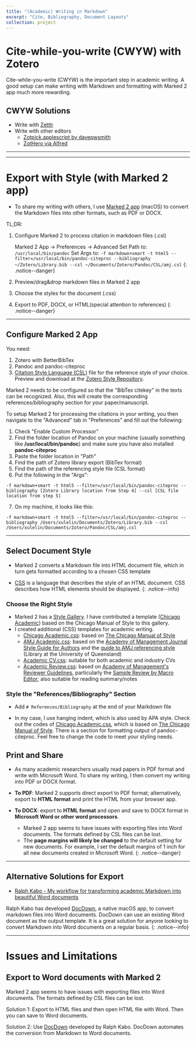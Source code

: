 ```yaml
---
title: "(Academic) Writing in Markdown"
excerpt: "Cite, Bibliography, Document Layouts"
collection: project
---
```



# Cite-while-you-write (CWYW) with Zotero

Cite-while-you-write (CWYW) is the important step in academic writing. A good setup can make writing with Markdown and formatting with Marked 2 app much more rewarding.



## CWYW Solutions

- Write with [Zettlr](https://www.zettlr.com/)
- Write with other editors
  - [Zotpick.applescript by davepwsmith](https://davepwsmith.github.io/academic-scrivener-howto/)
  - [ZotHero via Alfred](https://github.com/deanishe/zothero)



------

------



# Export with Style (with Marked 2 app)

- To share my writing with others, I use [Marked 2 app](https://marked2app.com/) (macOS) to convert the Markdown files into other formats, such as PDF or DOCX.

TL;DR:

1. Configure Marked 2 to process citation in markdown files (.csl)

   Marked 2 App -> Preferences -> Advanced
   Set Path to:
   ```/usr/local/bin/pandoc```
   Set Args to:
   ```-f markdown+smart -t html5 --filter=/usr/local/bin/pandoc-citeproc --bibliography ~/Zotero/Library.bib --csl ~/Documents/Zotero/Pandoc/CSL/amj.csl```
   {: .notice--danger}

2. Preview/drag&drop markdown files in Marked 2 app

3. Choose the styles for the document (.css)

4. Export to PDF, DOCX, or HTML(special attention to references)
  {: .notice--danger}



------



## Configure Marked 2 App

You need:

1. Zotero with BetterBibTex
2. Pandoc and pandoc-citeproc
3. [Citation Style Language (CSL)](https://citationstyles.org/) file for the reference style of your choice. Preview and download at the [Zotero Style Repository](https://www.zotero.org/styles).   

Marked 2 needs to be configured so that the "BibTex citekey" in the texts can be recognized. Also, this will create the corresponding references/bibliography section for your paper/manuscript.

To setup Marked 2 for processing the citations in your writing, you then navigate to the "Advanced" tab in "Preferences" and fill out the following:


1. Check "Enable Custom Processor"
2. Find the folder location of Pandoc on your machine (usually something like **/usr/local/bin/pandoc**) and make sure you have also installed **pandoc-citeproc**
3. Paste the folder location in "Path"
4. Find the path of Zotero library export (BibTex format)
5. Find the path of the referencing style file (CSL format)  
6. Put the following in the "Args":

```-f markdown+smart -t html5 --filter=/usr/local/bin/pandoc-citeproc --bibliography [Zotero Library location from Step 4] --csl [CSL file location from step 5]```

7. On my machine, it looks like this:

```-f markdown+smart -t html5 --filter=/usr/local/bin/pandoc-citeproc --bibliography /Users/xulelin/Documents/Zotero/Library.bib --csl /Users/xulelin/Documents/Zotero/Pandoc/CSL/amj.csl```



------



## Select Document Style

- Marked 2 converts a Markdown file into HTML document file, which in turn gets formatted according to a chosen CSS template

- [CSS](https://www.w3schools.com/css/default.asp) is a language that describes the style of an HTML document. CSS describes how HTML elements should be displayed.
  {: .notice--info}



###  Choose the Right Style

- Marked 2 has a [Style Gallery](https://marked2app.com/styles/#). I have contributed a template ([Chicago Academic](https://marked2app.com/styles/preview#Chicago%20Academic)) based on the Chicago Manual of Style to this gallery.
- I created additional (CSS) templates for academic writing.
  - [Chicago Academic.css](https://linxule.github.io/files/css/chicago-academic.css): based on [The Chicago Manual of Style](https://www.chicagomanualofstyle.org/home.html)
  - [AMJ Academic.css](https://linxule.github.io/files/css/amj-academic.css): based on the [Academy of Management Journal Style Guide for Authors](http://aom.org/publications/amj/styleguide/) and the [guide to AMJ referencing style](https://guides.library.uq.edu.au/amj-version-for-printing) (Library at the University of Queensland)
  - [Academic CV.css](https://linxule.github.io/files/css/academic-cv.css): suitable for both academic and industry CVs
  - [Academic Review.css](https://linxule.github.io/files/css/academic-review.css): based on [Academy of Management's Reviewer Guidelines](http://aom.org/annualmeeting/reviewerguidelines/), particularly the [Sample Review by Macro Editor](https://aom.org/uploadedFiles/Publications/AMJ/ReviewsbyMacroEditors.pdf); also suitable for reading summary/notes



### Style the "References/Bibliography" Section

- Add `# References/Bibliography` at the end of your Markdown file

- In my case, I use hanging indent, which is also used by APA style. Check out the codes of [Chicago Academic.css](https://linxule.github.io/files/css/chicago-academic.css), which is based on [The Chicago Manual of Style](https://www.chicagomanualofstyle.org/home.html). There is a section for formatting output of pandoc-citeproc. Feel free to change the code to meet your styling needs.





## Print and Share

- As many academic researchers usually read papers in PDF format and write with Microsoft Word. To share my writing, I then convert my writing into PDF or DOCX format.

- **To PDF**: Marked 2 supports direct export to PDF format; alternatively, export to **HTML format** and print the HTML from your browser app.

- **To DOCX**: export to **HTML format** and open and save to DOCX format in **Microsoft Word or other word processors**.

  - Marked 2 app seems to have issues with exporting files into Word documents. The formats defined by CSL files can be lost.
  - The **page margins will likely be changed** to the default setting for new documents. For example, I set the default margins of 1 inch for all new documents created in Microsoft Word. {: .notice--danger}



***


## Alternative Solutions for Export

- [Ralph Kabo - My workflow for transforming academic Markdown into beautiful Word documents](https://raphaelkabo.com/blog/posts/markdown-to-word/)

Ralph Kabo has developed [DocDown](https://raphaelkabo.com/blog/posts/introducing-docdown/), a native macOS app, to convert markdown files into Word documents. DocDown can use an existing Word document as the output template. It is a great solution for anyone looking to convert Markdown into Word documents on a regular basis.
{: .notice--info}



------



# Issues and Limitations

## Export to Word documents with Marked 2
Marked 2 app seems to have issues with exporting files into Word documents. The formats defined by CSL files can be lost.

Solution 1: Export to HTML files and then open HTML file with Word. Then you can save to Word documents.

Solution 2: Use [DocDown](https://raphaelkabo.com/blog/posts/introducing-docdown/) developed by Ralph Kabo. DocDown automates the conversion from Markdown to Word documents.
